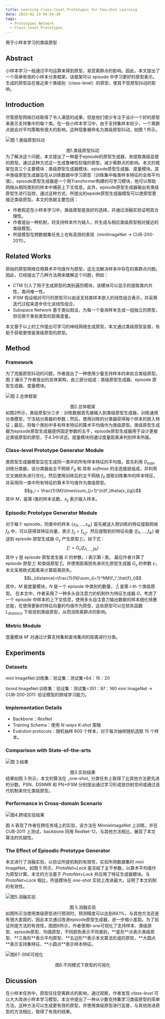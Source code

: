 ```yaml
---
title: Learning Class-level Prototypes for Few-shot Learning
date: 2023-02-19 09:54:30
tags:
  - Prototypes Network
  - Class-level Prototypes
---
```


用于小样本学习的类级原型

<!--more-->

## Abstract

小样本学习一般通过平均运算来得到原型，易受离群点的影响。因此，本文提出了一个简单有效的小样本分类框架，该框架可以 episode 中学习更好的原型表示。生成的原型旨在接近某个类级别（class-level）的原型，使其不受原型抖动的影响。

## Introduction

尽管原型网络已经取得了令人满意的成果，但是他们很少专注于设计一个好的原型来表示支持集中的每个类。在一些小样本学习中，由于支持集样本较少，一个离群点就会对平均策略有很大的影响，这种现象被命名为类级原型抖动，如图 1 所示。

![图 1.类级原型抖动](\imgs\Learning-Class-level-Prototypes-for-Few-shot-Learning\类级原型抖动.png)

<center>图1.类级原型抖动</center>
为了解决这个问题，本文提出了一种基于episode的原型生成器，来提取类级监督的原型。通过这种方式这一生成鲁棒性较强的原型，减少离群点的影响。本文的框架包含三个主要模块：类级原型生成器模块、episode原型生成器、度量模块。其中类级原型生成器旨在从训练数据中学习原型（训练集中每类样本特征的全局平均值）。episode原型生成器是一个用Transformer构建的可学习模块，他可以帮助网络从相同类别的样本中捕获上下文信息。此外，episode原型生成器输出有类级原型生进行监控，通过这种方式，所提出的epside原型生成器模型可以使原型更接近类级原型。本文的贡献主要包括：

- 作者假定在小样本学习中，类级原型是良好的选择，并通过消融实验证明其合理性。
- 作者提出一种机制，将支持样本作为输入，并生成与相应类级原型相对接近的类级模型。
- 所提模型在跨数据集任务上也有高效的表现（miniImageNet $\rightarrow$ CUB-200-2011）。

## Related Works

原始的原型网络仅用算术平均值作为原型，这无法解决样本中存在的离群点问题。因此，已经提出了几种方法用来缓解这个问题，例如：

- CTM 引入了用于生成原型的类别遍历模块，该模块可以显示的提取类内共性，类间唯一性。
- IFSM 假设相对可行的原型可以由该支持类样本嵌入的线性组合表示，并采用迭代过程来逐步优化该线性组合。
- Subspace Network 基于类似假设，为每一个查询样本生成一组独立的原型，但仅限于某些类型的距离度量。

本文基于以上的工作提出可学习的神经网络生成原型，本文通过类级原型监督，有助于获取更借鉴类级原型的原型。

## Method

### Framework

为了克服原型抖动的问题，作者提出了一种使用少量支持样本的来拟合类级原型。图 2 展示了作者提出的总体架构，由三部分组成：类级原型生成器、episode 原型生成器、度量模块。

![图 2.总体框架](\imgs\Learning-Class-level-Prototypes-for-Few-shot-Learning\总体框架.png)

<center>图2.总体框架</center>
如图2所示，类级原型分三步：训练数据首先被输入到类级原型生成器，训练通用分类模型，宁冻结分类器的参数；然后，使用训练的分类器获得每个样本的嵌入特征；最后，将每个类别中多有样本特征的算术平均值作为类级原型。类级原型生成器为episode原型生成器提供固定参数的主干，episode原型生成器用于设计更接近类级原型的原型，于4.3中详述。度量模块则通过度量距离来判别样本所属。

### **Class-level Prototype Generator Module**

类原型生成器模型旨在生成同一类中的所有样本特征的平均值，首先利用 $D_{train}$ 训练分类器，该分类器由主干网络 $F_\theta$ 和 具有 $softmax$ 的全连接层组成，并利用交叉熵损失进行优化。然后使用训练后的主干网络 $f_\theta$ 提取训练集中的样本特征，并采用同一类中所有特征的算术平均值作为类级原型。
$$g_i = \frac{1}{M}\times\sum_{j=1}^{n}F_\theta(x_{ig})$$
其中 $M$，是第 $i$类的样本总数，$x_{ij}$ 表示输入样本。

### **Episodic Prototype Generator Module**

对于每个 episode，同类中的样本 $\{x_{i1},...,x_{ik}\}$ 首先被送入预训练的特征提取网络 $f_\theta$ 中，可以获得其特征向量，表示 $f_{ij}=f_{x_{ij}}$。然后提取到的特征向量 $\{f_{i1},...,f_{ik}\}$ 被送到 episode 原型生成器 $G_\gamma$ 产生原型 $f_i'$。如下式：
$$f_i'=G_\gamma(f_{i1,...,fik})$$
其中 $\gamma$ 是 episode 原型发生器 $G$ 的参数，$i$ 表示第 $i$ 类。
最后作者计算了 episode 原型 $f_i'$ 和类级原型 $\hat{f}_i$，并使用距离损失来优化原型生成器 $G_\gamma$ 的参数 $\gamma$，本文采用欧式距离来计算距离损失。
$$L_{distance}=\frac{1}{N}\sum_{i=1}^NM(f_i',\hat{f}_i)$$
其中，$M$ 是度量模块，$N$ 是一个 episode 中类别的数量， $\hat{f}_i$ 是第 $i$-th 个类级原型。
在本文中，作者采用了一种多头自注意力的机制作为特征生成器 $G$，考虑了一个 episode 中样本的上下文信息，使用多头自注意力输出数额的样本细化特惠总能，在使用更新的特征向量的均值作为原型，这些原型可以在损失函数 $L_{distance}$ 下收敛到类级原型，从而消除离群点的影响。

### Metric Module

度量模块 $M'$ 对通过计算支持集和查询集间的距离进行分类。

## Experiments

### Datasets

_mini_ ImageNet:训练集：验证集：测试集=64：16：20

_tiered_ ImageNet:训练集：验证集：测试集=351：97：160
_mini_ ImageNet $\rightarrow$ CUB-200-2011: 验证模型的跨域学习能力。

### Implementation Details

- Backbone：_ResNet_
- Training Schema：使用 _N-ways K-shot_ 策略
- Evalution protocols：随机抽样 600 个样本，对于每次抽样随机选取 15 个样本。

### Comparison with State-of-the-arts

![图 3.结果](\imgs\Learning-Class-level-Prototypes-for-Few-shot-Learning\结果.png)

<center>图3.实验结果</center>
结果如图 3 所示，本文的算法在 _one-shot_ 分类任务上取得了比其他方法更先进的分数。PSN、DSNMR 和 PN+IFSM 分别提出通过学习形成放仿射空间或通过迭代机制来优化类级原型。

### Performance in Cross-domain Scenario

![图4.跨域实验结果](\imgs\Learning-Class-level-Prototypes-for-Few-shot-Learning\跨域任务小样本准确率.png)

图 4 表现了作者在跨任务域上的实验，该方法在 MinnieImageNet 上训练，并在 CUB-2011 上测试，backbone 同用 ResNet-12，与其他方法相比，展现了本文算法的优越性。

### The Effect of Episodic Prototype Generator

本文进行了消融实验，以验证所提机制的有效性，实验所用数据集时 _mini_ ImageNet。如图 5 所示，_ProtoNet+Lock_ 是冻结了主干参数，以算术平均值作为原型计算。本文的方法基于 _ProtoNet+Lock_ 并应用了特征生成器模块。与 _ProtoNet+Lock_ 相比，所提模块在 _one-shot_ 实验上改进最大，证明了本文机制的有效性。

![图5.消融实验](\imgs\Learning-Class-level-Prototypes-for-Few-shot-Learning\消融实验.png)

<center>图 5.消融实验</center>
如图所示当使用类级原型进行预测时，预测精度可以达到89.1%，与其他方法还是有很大差距的，因此本文通过改进episode原型生成器，进一步缩小差距。为了验证所提方法的有效性，图图6所示，作者使用t-sne可视化了支持样本、类级原型、episode原型、均值原型，不同颜色表示不同类别，**星形**点表示类级原型、**三角形**表示平均原型、**五边形**表示本文算法形成的原型，**大圆点**表示支持集特征、**小圆点**表示样本特征。

![图6T-SNE可视化](\imgs\Learning-Class-level-Prototypes-for-Few-shot-Learning\不同情境下原型特征的可视化.png)

<center>图6.不同模式下原型的可视化</center>

## Dicussion

在小样本任务中，原型往往受离群点的影响，通过观察，作者发现 _class-level_ 可以大大改进小样本学习模型。本文中提出了一种从少数支持集学习类级原型的简单方法。这种方法可以生成更有效的原型，并使用类级原型进行监督，与其他改进原型的方法相比，取得了有效的结果。
